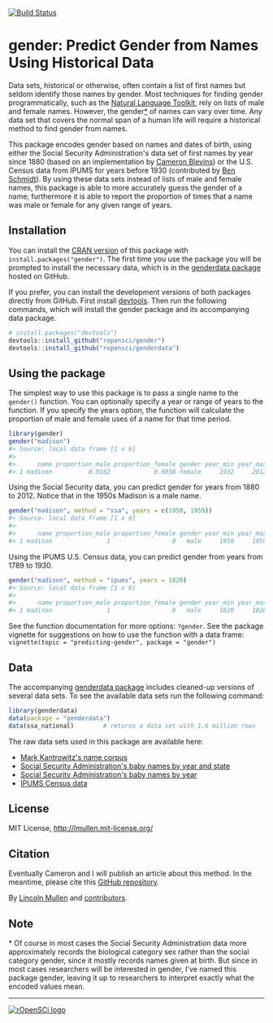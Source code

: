<!-- README.md is generated from README.Rmd. Please edit that file -->
[![Build Status](https://travis-ci.org/ropensci/gender.svg?branch=master)](https://travis-ci.org/ropensci/gender)

gender: Predict Gender from Names Using Historical Data
=======================================================

Data sets, historical or otherwise, often contain a list of first names but seldom identify those names by gender. Most techniques for finding gender programmatically, such as the [Natural Language Toolkit](http://www.nltk.org/), rely on lists of male and female names. However, the gender[\*](#gender-vs-sex) of names can vary over time. Any data set that covers the normal span of a human life will require a historical method to find gender from names.

This package encodes gender based on names and dates of birth, using either the Social Security Administration's data set of first names by year since 1880 (based on an implementation by [Cameron Blevins](http://www.cameronblevins.org/)) or the U.S. Census data from IPUMS for years before 1930 (contributed by [Ben Schmidt](http://benschmidt.org/)). By using these data sets instead of lists of male and female names, this package is able to more accurately guess the gender of a name; furthermore it is able to report the proportion of times that a name was male or female for any given range of years.

Installation
------------

You can install the [CRAN version](http://cran.r-project.org/web/packages/gender/index.html) of this package with `install.packages("gender")`. The first time you use the package you will be prompted to install the necessary data, which is in the [genderdata package](http://github.com/lmullen/genderdata) hosted on GitHub.

If you prefer, you can install the development versions of both packages directly from GitHub. First install [devtools](https://github.com/hadley/devtools). Then run the following commands, which will install the gender package and its accompanying data package.

``` r
# install.packages("devtools")
devtools::install_github("ropensci/gender")
devtools::install_github("ropensci/genderdata")
```

Using the package
-----------------

The simplest way to use this package is to pass a single name to the `gender()` function. You can optionally specify a year or range of years to the function. If you specify the years option, the function will calculate the proportion of male and female uses of a name for that time period.

``` r
library(gender)
gender("madison")
#> Source: local data frame [1 x 6]
#> 
#>      name proportion_male proportion_female gender year_min year_max
#> 1 madison          0.0162            0.9838 female     1932     2012
```

Using the Social Security data, you can predict gender for years from 1880 to 2012. Notice that in the 1950s Madison is a male name.

``` r
gender("madison", method = "ssa", years = c(1950, 1959))
#> Source: local data frame [1 x 6]
#> 
#>      name proportion_male proportion_female gender year_min year_max
#> 1 madison               1                 0   male     1950     1959
```

Using the IPUMS U.S. Census data, you can predict gender from years from 1789 to 1930.

``` r
gender("madison", method = "ipums", years = 1820)
#> Source: local data frame [1 x 6]
#> 
#>      name proportion_male proportion_female gender year_min year_max
#> 1 madison               1                 0   male     1820     1820
```

See the function documentation for more options: `?gender`. See the package vignette for suggestions on how to use the function with a data frame: `vignette(topic = "predicting-gender", package = "gender")`

Data
----

The accompanying [genderdata package](http://github.com/ropensci/genderdata) includes cleaned-up versions of several data sets. To see the available data sets run the following command:

``` r
library(genderdata)
data(package = "genderdata")
data(ssa_national)        # returns a data set with 1.6 million rows
```

The raw data sets used in this package are available here:

-   [Mark Kantrowitz's name corpus](http://www.cs.cmu.edu/afs/cs/project/ai-repository/ai/areas/nlp/corpora/names/0.html)
-   [Social Security Administration's baby names by year and state](http://catalog.data.gov/dataset/baby-names-from-social-security-card-applications-data-by-state-and-district-of-)
-   [Social Security Administration's baby names by year](http://catalog.data.gov/dataset/baby-names-from-social-security-card-applications-national-level-data)
-   [IPUMS Census data](https://usa.ipums.org/)

License
-------

MIT License, <http://lmullen.mit-license.org/>

Citation
--------

Eventually Cameron and I will publish an article about this method. In the meantime, please cite this [GitHub repository](https://github.com/ropensci/gender).

By [Lincoln Mullen](http://lincolnmullen.com) and [contributors](https://github.com/ropensci/gender/graphs/contributors).

Note
----

<a name="gender-vs-sex"></a>\* Of course in most cases the Social Security Administration data more approximately records the biological category sex rather than the social category gender, since it mostly records names given at birth. But since in most cases researchers will be interested in gender, I've named this package gender, leaving it up to researchers to interpret exactly what the encoded values mean.

------------------------------------------------------------------------

[![rOpenSCi logo](http://ropensci.org/public_images/github_footer.png)](http://ropensci.org)
